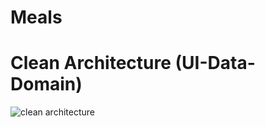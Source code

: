 # Meals

# Clean Architecture (UI-Data-Domain)
![clean architecture](https://github.com/IslamMagd/Meals/assets/127500993/89210a5d-f0ed-4447-bd65-c2726cd3b5b8)

